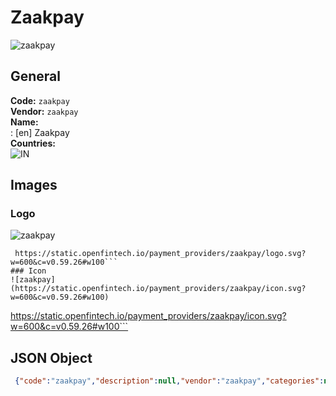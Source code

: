 # Zaakpay 
![zaakpay](https://static.openfintech.io/payment_providers/zaakpay/logo.svg?w=600&c=v0.59.26#w100)  
## General 
**Code:** `zaakpay`  
**Vendor:** `zaakpay`  
**Name:**  
:	[en] Zaakpay  
**Countries:**  
![IN](https://cdnjs.cloudflare.com/ajax/libs/flag-icon-css/3.3.0/flags/4x3/IN.svg#w24)  
 
## Images 
### Logo 
![zaakpay](https://static.openfintech.io/payment_providers/zaakpay/logo.svg?w=600&c=v0.59.26#w100)  
```
 https://static.openfintech.io/payment_providers/zaakpay/logo.svg?w=600&c=v0.59.26#w100```  
### Icon 
![zaakpay](https://static.openfintech.io/payment_providers/zaakpay/icon.svg?w=600&c=v0.59.26#w100)  
```
 https://static.openfintech.io/payment_providers/zaakpay/icon.svg?w=600&c=v0.59.26#w100```  
## JSON Object 
```json
 {"code":"zaakpay","description":null,"vendor":"zaakpay","categories":null,"countries":["IN"],"payment_method":null,"payout_method":null,"metadata":{"about_payments_code":"zaakpay"},"name":{"en":"Zaakpay"}}```  
